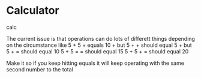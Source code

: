 # Calculator
calc

The current issue is that
operations can do lots of differett things depending
on the circumstance
like 5 + 5 + equals 10 + but
5 + + should equal 5 + but
5 + = should equal 10
5 + 5 = = should equal 15
5 + 5 + = should equal 20

Make it so if you keep hitting equals it will keep operating with the same second number to the total

